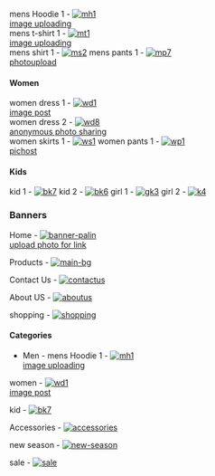 mens Hoodie 1 - <a href="https://imgbb.com/"><img src="https://i.ibb.co/vkqWxvB/mh1.jpg" alt="mh1" border="0"></a><br /><a target='_blank' href='https://imgbb.com/'>image uploading</a><br />
mens t-shirt 1 -    <a href="https://ibb.co/Br0L3xs"><img src="https://i.ibb.co/ww5ygX6/mt1.jpg" alt="mt1" border="0"></a><br /><a target='_blank' href='https://imgbb.com/'>image uploading</a><br />
mens shirt 1 - <a href="https://ibb.co/xJgwGMh"><img src="https://i.ibb.co/r4pqMZk/ms2.jpg" alt="ms2" border="0"></a>
mens pants 1 - <a href="https://ibb.co/dMBDWbv"><img src="https://i.ibb.co/8sM9Kzw/mp7.webp" alt="mp7" border="0"></a><br /><a target='_blank' href='https://imgbb.com/'>photoupload</a><br />



#### Women
women dress 1 - <a href="https://ibb.co/P53pj7L"><img src="https://i.ibb.co/fCBRFhg/wd1.jpg" alt="wd1" border="0"></a><br /><a target='_blank' href='https://imgbb.com/'>image post</a><br />
women dress 2 - <a href="https://imgbb.com/"><img src="https://i.ibb.co/vjkJzkj/wd8.jpg" alt="wd8" border="0"></a><br /><a target='_blank' href='https://imgbb.com/'>anonymous photo sharing</a><br />
women skirts 1 - <a href="https://ibb.co/9v53tHV"><img src="https://i.ibb.co/z5vHJV7/ws1.webp" alt="ws1" border="0"></a>
women pants 1 - <a href="https://imgbb.com/"><img src="https://i.ibb.co/SPn7cFt/wp1.webp" alt="wp1" border="0"></a><br /><a target='_blank' href='https://imgbb.com/'>pichost</a><br />


#### Kids
kid 1 - <a href="https://ibb.co/87SnDsJ"><img src="https://i.ibb.co/0Gdpj2k/bk7.jpg" alt="bk7" border="0"></a>
kid 2 - <a href="https://imgbb.com/"><img src="https://i.ibb.co/qYgqQ3C/bk6.jpg" alt="bk6" border="0"></a>
girl 1 - <a href="https://imgbb.com/"><img src="https://i.ibb.co/J7mKPMN/gk3.jpg" alt="gk3" border="0"></a>
girl 2 - <a href="https://imgbb.com/"><img src="https://i.ibb.co/3y44VBq/k4.jpg" alt="k4" border="0"></a>


### Banners
Home - <a href="https://ibb.co/C2bXnwm"><img src="https://i.ibb.co/9tbfqpc/banner-palin.jpg" alt="banner-palin" border="0"></a><br /><a target='_blank' href='https://imgbb.com/'>upload photo for link</a><br />

Products - <a href="https://ibb.co/JQKvPPS"><img src="https://i.ibb.co/xHD1QQr/main-bg.jpg" alt="main-bg" border="0"></a>

Contact Us - <a href="https://ibb.co/DpVMFfz"><img src="https://i.ibb.co/VmjCGYJ/contactus.jpg" alt="contactus" border="0"></a>

About US - <a href="https://ibb.co/2yZWTsq"><img src="https://i.ibb.co/XbYjq3X/aboutus.jpg" alt="aboutus" border="0"></a>

shopping - <a href="https://ibb.co/k0V2vtJ"><img src="https://i.ibb.co/92mHS7h/shopping.jpg" alt="shopping" border="0"></a>


#### Categories

- Men - mens Hoodie 1 - <a href="https://imgbb.com/"><img src="https://i.ibb.co/vkqWxvB/mh1.jpg" alt="mh1" border="0"></a><br /><a target='_blank' href='https://imgbb.com/'>image uploading</a><br />

women - <a href="https://ibb.co/P53pj7L"><img src="https://i.ibb.co/fCBRFhg/wd1.jpg" alt="wd1" border="0"></a><br /><a target='_blank' href='https://imgbb.com/'>image post</a><br />

kid - <a href="https://ibb.co/87SnDsJ"><img src="https://i.ibb.co/0Gdpj2k/bk7.jpg" alt="bk7" border="0"></a>

Accessories - <a href="https://ibb.co/5YvMVV7"><img src="https://i.ibb.co/vsmw88t/accessories.jpg" alt="accessories" border="0"></a>

new season - <a href="https://ibb.co/4Fyv432"><img src="https://i.ibb.co/K5Z4VSD/new-season.jpg" alt="new-season" border="0"></a>

sale - <a href="https://ibb.co/ZT5HN5F"><img src="https://i.ibb.co/ryYbvYz/sale.jpg" alt="sale" border="0"></a>


